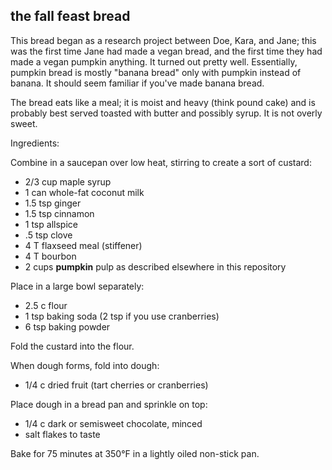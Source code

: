 the fall feast bread
---
This bread began as a research project between Doe, Kara, and Jane; this was the first time Jane had made a vegan bread, and the first time they had made a vegan pumpkin anything. It turned out pretty well. Essentially, pumpkin bread is mostly "banana bread" only with pumpkin instead of banana. It should seem familiar if you've made banana bread.

The bread eats like a meal; it is moist and heavy (think pound cake) and is probably best served toasted with butter and possibly syrup. It is not overly sweet.

Ingredients:

Combine in a saucepan over low heat, stirring to create a sort of custard:
- 2/3 cup maple syrup
- 1 can whole-fat coconut milk
- 1.5 tsp ginger
- 1.5 tsp cinnamon
- 1 tsp allspice
- .5 tsp clove
- 4 T flaxseed meal (stiffener)
- 4 T bourbon
- 2 cups **pumpkin** pulp as described elsewhere in this repository

Place in a large bowl separately:
- 2.5 c flour
- 1 tsp baking soda (2 tsp if you use cranberries)
- 6 tsp baking powder

Fold the custard into the flour.

When dough forms, fold into dough:
- 1/4 c dried fruit (tart cherries or cranberries)

Place dough in a bread pan and sprinkle on top:
- 1/4 c dark or semisweet chocolate, minced
- salt flakes to taste

Bake for 75 minutes at 350°F in a lightly oiled non-stick pan.
